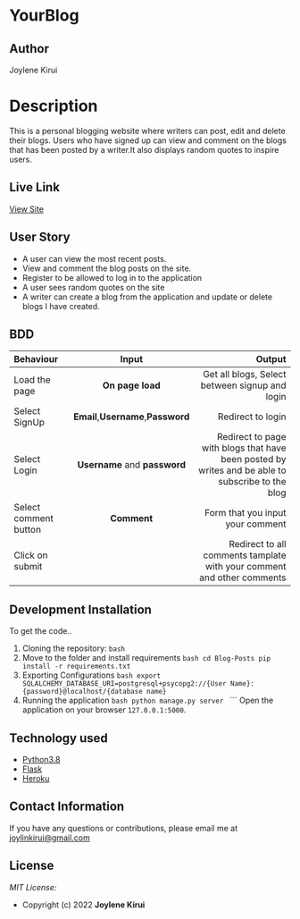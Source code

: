 # YourBlog

## Author

Joylene Kirui

# Description
This  is a personal blogging website where writers can post, edit and delete their blogs. Users who have signed up can view and comment on the blogs that has been posted by a writer.It also displays random quotes to inspire users.
## Live Link
[View Site](https://YourBlog.herokuapp.com)

## User Story

* A user can view the most recent posts.
* View and comment the blog posts on the site.
* Register to be allowed to log in to the application
* A user sees random quotes on the site
* A writer can create a blog from the application and update or delete blogs I have created.

## BDD
| Behaviour | Input | Output |
| :---------------- | :---------------: | ------------------: |
| Load the page | **On page load** | Get all blogs, Select between signup and login|
| Select SignUp| **Email**,**Username**,**Password** | Redirect to login|
| Select Login | **Username** and **password** | Redirect to page with blogs that have been posted by writes and be able to subscribe to the blog|
| Select comment button | **Comment** | Form that you input your comment|
| Click on submit |  | Redirect to all comments tamplate with your comment and other comments|

## Development Installation
To get the code..

  1. Cloning the repository:
    ```bash
    ```
  2. Move to the folder and install requirements
    ```bash
    cd Blog-Posts
    pip install -r requirements.txt
    ```
  3. Exporting Configurations
    ```bash
    export SQLALCHEMY_DATABASE_URI=postgresql+psycopg2://{User Name}:{password}@localhost/{database name}
    ```
  4. Running the application
    ```bash
    python manage.py server
    ```
    ```
  Open the application on your browser `127.0.0.1:5000`.

## Technology used

* [Python3.8](https://www.python.org/)
* [Flask](http://flask.pocoo.org/)
* [Heroku](https://heroku.com)

## Contact Information 

If you have any questions or contributions, please email me at joylinkirui@gmail.com

## License
*MIT License:*
* Copyright (c) 2022 **Joylene Kirui**